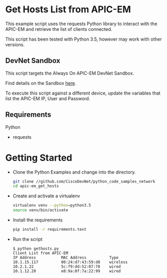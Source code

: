 # Get Hosts List from APIC-EM 

This example script uses the requests Python library to interact with the APIC-EM and retrieve the list of clients connected.  
  
This script has been tested with Python 3.5, however may work with other versions.  
    
## DevNet Sandbox 

This script targets the Always On APIC-EM DevNet Sandbox. 

Find details on the Sandbox [here](https://developer.cisco.com/site/devnet/sandbox/available-labs/networking/).

To execute this script against a different device, update the variables that list the APIC-EM IP, User and Password.  
    
## Requirements

Python 

- requests

# Getting Started 

* Clone the Python Examples and change into the directory.  

    ```bash 
    git clone //github.com/CiscoDevNet/python_code_samples_network
    cd apic-em_get_hosts
    ```

* Create and activate a virtualenv 

    ```bash 
    virtualenv venv --python=python3.5
    source venv/bin/activate 
    ```
    
* Install the requirements 

    ```bash
    pip install -r requirements.text
    ```

* Run the script

    ```
    $ python gethosts.py
    Client List from APIC-EM
    IP Address           MAC Address          Type
    10.1.15.117          00:24:d7:43:59:d8    wireless
    10.2.1.22            5c:f9:dd:52:07:78    wired
    10.1.12.20           e8:9a:8f:7a:22:99    wired   
    ```

